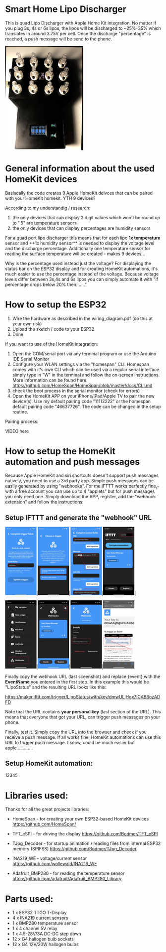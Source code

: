 # Smart Home Lipo Discharger 


This is quad Lipo Discharger with Apple Home Kit integration. No matter if you plug 3s, 4s or 6s lipos, the lipos will be discharged to ~25%-35% which translates in around 3.75V per cell. Once the discharge "percentage" is reached, a push message will be send to the phone. 

<img src="https://github.com/moschotto/SmartHomeLipoDischarger/blob/main/media/Lipo_Discharger1.jpg" width=50% height=50%>

# General information about the used HomeKit devices

Basiscally the code creates 9 Apple HomeKit deivces that can be paired with your HomeKit  homekit. YTH 9 devices? 

According to my understandig / research: 
1.  the only devices that can display 2 digit values which won't be round up to ".5" are temperature sensors
2.  the only devices that can display percentages are humidity sensors

For a quad port lipo discharger this means that for each lipo **1x temperature** sensor and ++1x humidity sensor** is needed to display the voltage level and the discharge percentage. Additionally one temperature sensor for reading the surface temperature will be created - makes 9 devices...

Why is the percentage used instead just the voltage?
For displaying the status bar on the ESP32 display and for creating HomeKit automations, it's much easier to use the percentage instead of the voltage. Because voltage levels differ between 3s,4s and 6s lipos you can simply automate it with "if percentage drops below 20% then......."

# How to setup the ESP32

1. Wire the hardware as described in the wiring_diagram.pdf (do this at your own risk)
2. Upload the sketch / code to your ESP32.
3. Done

If you want to use of the HomeKit integration:

1. Open the COM/serial port via any terminal program or use the Arduino IDE Serial Monitor
2. Configure your WLAN settings via the "homespan" CLI. Homespan comes with it's own CLI which can be used via a regular serial interface. simply type in "W" in the terminal and follow the on-screen instructions. More information can be found here: https://github.com/HomeSpan/HomeSpan/blob/master/docs/CLI.md
3. check the boot process in the serial monitor (check for errors)
4. Open the HomeKit APP on your iPhone/iPad/Apple TV to pair the new device(s). Use my default pairing code "11112222" or the homespan default pairing code "46637726". The code can be changed in the setup routine.

Pairing process:

VIDEO here
  

# How to setup the HomeKit automation and push messages

Because Apple HomeKit and siri shortcuts doesn't support push messages natively, you need to use a 3rd party app. Simple push messages can be easily generated by using "webhooks". For me IFTTT works perfectly fine,- with a free account you can use up to 4 "applets" but for push messages you only need one. Simply download the APP, register, add the "webhook extension" and follow the instructions: 

## Setup IFTTT and generate the "webhook" URL

<img src="https://github.com/moschotto/SmartHomeLipoDischarger/blob/main/media/IFTTT_0.jpg" width=20% height=20%>|<img src="https://github.com/moschotto/SmartHomeLipoDischarger/blob/main/media/IFTTT_1.jpg" width=20% height=20%>|<img src="https://github.com/moschotto/SmartHomeLipoDischarger/blob/main/media/IFTTT_2.jpg" width=20% height=20%>|<img src="https://github.com/moschotto/SmartHomeLipoDischarger/blob/main/media/IFTTT_4.jpg" width=20% height=20%>|

<img src="https://github.com/moschotto/SmartHomeLipoDischarger/blob/main/media/IFTTT_5.jpg" width=20% height=20%>|<img src="https://github.com/moschotto/SmartHomeLipoDischarger/blob/main/media/IFTTT_6.jpg" width=20% height=20%>|<img src="https://github.com/moschotto/SmartHomeLipoDischarger/blob/main/media/IFTTT_7.jpg" width=20% height=20%>|<img src="https://github.com/moschotto/SmartHomeLipoDischarger/blob/main/media/IFTTT_8.jpg" width=20% height=20%>

Finally copy the webhook URL (last sceenshot) and replace {event} with the **EventName** you entered in the first step. In this example this would be "LipoStatus" and the resulting URL looks like this:

https://maker.ifttt.com/trigger/LipoStatus/with/key/dmwULjHgx7ICAB6ozADFD


Note that the URL contains **your personal key** (last section of the URL). This means that everyone that got your URL, can trigger push messages on your phone.

Finally, test it. Simply copy the URL into the browser and check if you receive a push message. If all works fine, HomeKit automations can use this URL to trigger push message. I know, could be much easier but apple.............


## Setup HomeKit automation:

12345



# Libraries used:

Thanks for all the great projects libraries:


- HomeSpan -  for creating your own ESP32-based HomeKit devices
  https://github.com/HomeSpan/
  
- TFT_eSPI - for driving the display
  https://github.com/Bodmer/TFT_eSPI
  
- TJpg_Decoder - for startup animation / reading files from internal ESP32 memory (SPIFSS)
  https://github.com/Bodmer/TJpg_Decoder
  
- INA219_WE - voltage/current sensor
  https://github.com/wollewald/INA219_WE 

- Adafruit_BMP280 - for reading the temperature sensor
  https://github.com/adafruit/Adafruit_BMP280_Library



# Parts used:
- 1 x ESP32 TTGO T-Display 
- 4 x INA219 current sensors
- 1 x BMP280 temperature sensor
- 1 x 4 channel 5V relay 
- 1 x  4.5-28V/3A DC-DC step down 
- 12 x G4 hallogen bulb sockets 
- 12 x G4 12V/20W hallogen bulbs 



